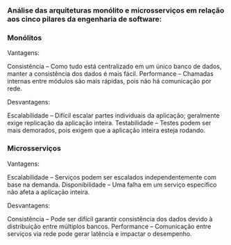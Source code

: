  ### Análise das arquiteturas monólito e microsserviços em relação aos cinco pilares da engenharia de software:

### Monólitos

Vantagens:

Consistência – Como tudo está centralizado em um único banco de dados, manter a consistência dos dados é mais fácil.
Performance – Chamadas internas entre módulos são mais rápidas, pois não há comunicação por rede.

Desvantagens:

Escalabilidade – Difícil escalar partes individuais da aplicação; geralmente exige replicação da aplicação inteira.
Testabilidade – Testes podem ser mais demorados, pois exigem que a aplicação inteira esteja rodando.


### Microsserviços

Vantagens:

Escalabilidade – Serviços podem ser escalados independentemente com base na demanda.
Disponibilidade – Uma falha em um serviço específico não afeta a aplicação inteira.

Desvantagens:

Consistência – Pode ser difícil garantir consistência dos dados devido à distribuição entre múltiplos bancos.
Performance – Comunicação entre serviços via rede pode gerar latência e impactar o desempenho.